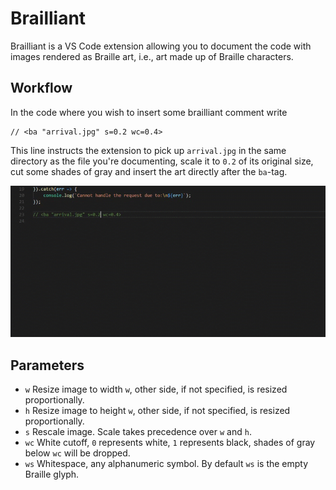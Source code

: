 # Brailliant 

Brailliant is a VS Code extension allowing you to document the code with images rendered as Braille art,
i.e., art made up of Braille characters.

## Workflow

In the code where you wish to insert some brailliant comment write

```
// <ba "arrival.jpg" s=0.2 wc=0.4>
```

This line instructs the extension to pick up `arrival.jpg` in the same directory as the file you're documenting,
scale it to `0.2` of its original size, cut some shades of gray and insert the art directly after the `ba`-tag.

![](./workflow.gif)

## Parameters
- `w` Resize image to width `w`, other side, if not specified, is resized proportionally.
- `h` Resize image to height `w`, other side, if not specified, is resized proportionally.
- `s` Rescale image. Scale takes precedence over `w` and `h`.
- `wc` White cutoff, `0` represents white, `1` represents black, shades of gray below `wc` will be dropped.
- `ws` Whitespace, any alphanumeric symbol. By default `ws` is the empty Braille glyph.